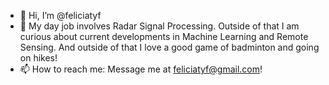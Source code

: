- 👋 Hi, I’m @feliciatyf
- 👀 My day job involves Radar Signal Processing. Outside of that I am curious about current developments in Machine Learning and Remote Sensing. And outside of that I love a good game of badminton and going on hikes!
- 📫 How to reach me: Message me at feliciatyf@gmail.com!

<!---
feliciatyf/feliciatyf is a ✨ special ✨ repository because its `README.md` (this file) appears on your GitHub profile.
You can click the Preview link to take a look at your changes.
--->
